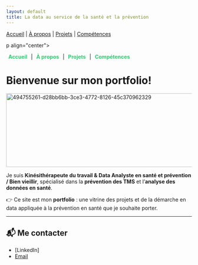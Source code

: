 ```yaml
---
layout: default
title: La data au service de la santé et la prévention  
---
```


[Accueil](/) | [À propos](/about) | [Projets](/projects) | [Compétences](/skills)

p align="center">
  <style>
    .navlink {
      color: #2ecc71;
      font-weight: bold;
      text-decoration: none;
      margin: 0 6px;
      transition: color 0.2s ease;
    }
    .navlink:hover {
      color: #27ae60;
    }
  </style>

  <a href="/" class="navlink">Accueil</a> |
  <a href="/about" class="navlink">À propos</a> |
  <a href="/projects" class="navlink">Projets</a> |
  <a href="/skills" class="navlink">Compétences</a>
</p>

# Bienvenue sur mon portfolio!

<img width="1584" height="200" alt="494755261-d28bb6bb-3ce3-4772-8126-45c370962329" src="https://github.com/user-attachments/assets/3d01c52d-544c-4858-a239-a3f4aa33a3c2" />


Je suis **Kinésithérapeute du travail & Data Analyste en santé et prévention / Bien vieillir**, spécialisé dans la **prévention des TMS** et l’**analyse des données en santé**.  

👉 Ce site est mon **portfolio** : une vitrine des projets et de la démarche en data appliquée à la prévention en santé que je souhaite porter.  

---

## 📬 Me contacter  
- [LinkedIn]
- [Email](antoineb.datasante@protonmail.com)  


